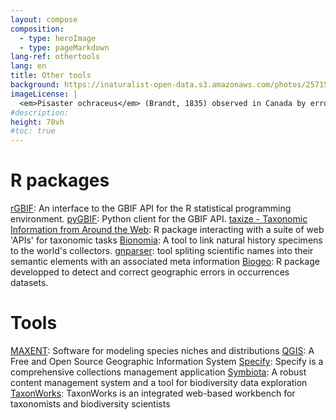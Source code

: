 ```yaml
---
layout: compose
composition:
  - type: heroImage
  - type: pageMarkdown
lang-ref: othertools
lang: en
title: Other tools
background: https://inaturalist-open-data.s3.amazonaws.com/photos/257158398/original.jpg
imageLicense: |
  <em>Pisaster ochraceus</em> (Brandt, 1835) observed in Canada by errooke via [iNaturalist](https://www.gbif.org/occurrence/4039489698)
#description:
height: 70vh
#toc: true
---
```


# R packages

[rGBIF](https://www.gbif.org/tool/81747/rgbif): An interface to the GBIF API for the R statistical programming environment.
[pyGBIF](https://www.gbif.org/tool/OlyoYyRbKCSCkMKIi4oIT/pygbif-gbif-python-client): Python client for the GBIF API.
[taxize - Taxonomic Information from Around the Web](https://docs.ropensci.org/taxize/): R package interacting with a suite of web 'APIs' for taxonomic tasks
[Bionomia](https://en.bionomia.net/): A tool to link natural history specimens to the world's collectors.
[gnparser](https://github.com/gnames/gnparser): tool spliting scientific names into their semantic elements with an associated meta information
[Biogeo](https://cran.r-project.org/web/packages/biogeo/index.html): R package developped to detect and correct geographic errors in occurrences datasets.

# Tools

[MAXENT](https://biodiversityinformatics.amnh.org/open_source/maxent/): Software for modeling species niches and distributions
[QGIS](https://qgis.org/en/site/): A Free and Open Source Geographic Information System
[Specify](https://github.com/specify/specify7/): Specify is a comprehensive collections management application
[Symbiota](https://symbiota.org/): A robust content management system and a tool for biodiversity data exploration
[TaxonWorks](https://taxonworks.org/): TaxonWorks is an integrated web-based workbench for taxonomists and biodiversity scientists

